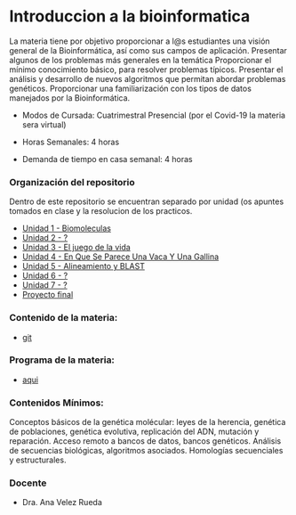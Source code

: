 # Introduccion a la bioinformatica

La materia tiene por objetivo proporcionar a l@s estudiantes  una visión general de la Bioinformática, así como sus campos de aplicación. Presentar algunos de los problemas más generales en la temática
Proporcionar el mínimo conocimiento básico, para resolver problemas típicos.
Presentar el análisis y desarrollo de nuevos algoritmos que permitan abordar problemas genéticos.
Proporcionar una familiarización con los tipos de datos manejados por la Bioinformática.

- Modos de Cursada: Cuatrimestral Presencial (por el Covid-19 la materia sera virtual)

- Horas Semanales: 4 horas

- Demanda de tiempo en casa semanal: 4 horas

### Organización del repositorio

Dentro de este repositorio se encuentran separado por unidad (os apuntes tomados en clase y la resolucion de los practicos. 

- [Unidad 1 - Biomoleculas](https://github.com/wisaku/Bioinformatica-UNQ/tree/master/TP1_Introductorio)
- [Unidad 2 - ?]()
- [Unidad 3 - El juego de la vida](https://github.com/wisaku/Bioinformatica-UNQ/tree/master/TP3_ElJuegoDeLaVida)
- [Unidad 4 - En Que Se Parece Una Vaca Y Una Gallina](https://github.com/wisaku/Bioinformatica-UNQ/tree/master/TP4_EnQueSePareceUnaVacaYUnaGallina)
- [Unidad 5 - Alineamiento y BLAST](https://github.com/wisaku/Bioinformatica-UNQ/tree/master/TP5_AlineamientoYBlast)
- [Unidad 6 - ?]()
- [Unidad 7 - ?]()
- [Proyecto final]()

### Contenido de la materia:
- [git](https://github.com/AJVelezRueda/Bioinfo_UNQ)

### Programa de la materia:

- [aqui](http://cpi.blog.unq.edu.ar/wp-content/uploads/sites/14/2020/08/2019-Procesos-Informaticos_Introduccion_a_la_Bioinformatica-CD.pdf)

### Contenidos Mínimos:

Conceptos básicos de la genética molécular: leyes de la herencia, genética de poblaciones, genética evolutiva, replicación del ADN, mutación y reparación.
Acceso remoto a bancos de datos, bancos genéticos.
Análisis de secuencias biológicas, algoritmos asociados.
Homologías secuenciales y estructurales.

### Docente

- Dra. Ana Velez Rueda
